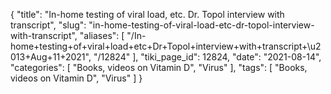 {
    "title": "In-home testing of viral load, etc. Dr. Topol interview with transcript",
    "slug": "in-home-testing-of-viral-load-etc-dr-topol-interview-with-transcript",
    "aliases": [
        "/In-home+testing+of+viral+load+etc+Dr+Topol+interview+with+transcript+\u2013+Aug+11+2021",
        "/12824"
    ],
    "tiki_page_id": 12824,
    "date": "2021-08-14",
    "categories": [
        "Books, videos on Vitamin D",
        "Virus"
    ],
    "tags": [
        "Books, videos on Vitamin D",
        "Virus"
    ]
}